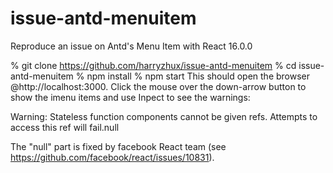 # issue-antd-menuitem

Reproduce an issue on Antd's Menu Item with React 16.0.0

% git clone https://github.com/harryzhux/issue-antd-menuitem
% cd issue-antd-menuitem
% npm install
% npm start
This should open the browser @http://localhost:3000.
Click the mouse over the down-arrow button to show the imenu items and use Inpect to see the warnings:

Warning: Stateless function components cannot be given refs. Attempts to access this ref will fail.null

The "null" part is fixed by facebook React team (see https://github.com/facebook/react/issues/10831).


